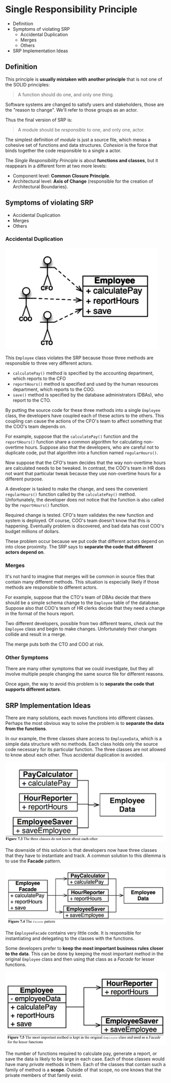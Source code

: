 # Single Responsibility Principle

* Definition
* Symptoms of violating SRP
    * Accidental Duplication
    * Merges
    * Others
* SRP Implementation Ideas

## Definition

This principle is __usually mistaken with another principle__ that is not one of the SOLID principles:

> A function should do one, and only one thing.

Software systems are changed to satisfy users and stakeholders, those are the "reason to change". We'll refer to those groups as an actor.

Thus the final version of SRP is:

> A module should be _responsible_ to one, and only one, actor.

The simplest definition of _module_ is just a source file, which menas a cohesive set of functions and data structures. _Cohesion_ is the force that binds together the code responsible to a single a actor.

The _Single Responsibility Principle_ is about __functions and classes__, but it reappears in a different form at two more levels:

* Component level: __Common Closure Principle__.
* Architectural level: __Axis of Change__ (responsible for the creation of Architectural Boundaries).

## Symptoms of violating SRP

* Accidental Duplication
* Merges
* Others

### Accidental Duplication

![accidental duplication](./srp-violation-1.png)

This `Employee` class violates the SRP because those three methods are responsible to three very different actors.

* `calculatePay()` method is specified by the accounting department, which reports to the CFO
* `reportHours()` method is specified and used by the human resources department, which reports to the COO.
* `save()` method is specified by the database administrators (DBAs), who report to the CTO.

By putting the source code for these three methods into a single `Employee` class, the developers have coupled each of these actors to the others. This coupling can cause the actions of the CFO's team to affect something that the COO's team depends on.

For example, suppose that the `calculatePay()` function and the `reportHours()` function share a common algorithm for calculating non-overtime hours. Suppose also that the developers, who are careful not to duplicate code, put that algorithm into a function named `regularHours()`.

Now suppose that the CFO's team decides that the way non-overtime hours are calculated needs to be tweaked. In contrast, the COO's team in HR does not want that particular tweak because they use non-overtime hours for a different purpose.

A developer is tasked to make the change, and sees the convenient `regularHours()` function called by the `calculatePay()` method. Unfortunately, the developer does not notice that the function is also called by the `reportHours()` function.

Required change is tested. CFO's team validates the new function and system is deployed. Of course, COO's team doesn't know that this is happening. Eventually problem is discovered, and bad data has cost COO's budget millions of dollars.

These problem occur because we put code that different actors depend on into close proximity. The SRP says to __separate the code that different actors depend on__.

### Merges

It's not hard to imagine that merges will be common in source files that contain many different methods. This situation is especially likely if those methods are responsible to different actors.

For example, suppose that the CTO's team of DBAs decide that there should be a simple schema change to the `Employee` table of the database. Suppose also that COO's team of HR clerks decide that they need a change in the format of the hours report.

Two different developers, possible from two different teams, check out the `Employee` class and begin to make changes. Unfortunately their changes collide and result in a merge.

The merge puts both the CTO and COO at risk.

### Other Symptoms

There are many other symptoms that we could investigate, but they all involve multiple people changing the same source file for different reasons.

Once again, the way to avoid this problem is to __separate the code that supports different actors__.

## SRP Implementation Ideas

There are many solutions, each moves functions into different classes. Perhaps the most obvious way to solve the problem is to __separate the data from the functions__.

In our example, the three classes share access to `EmployeeData`, which is a simple data structure with no methods. Each class holds only the source code necessary for its particular function. The three classes are not allowed to know about each other. Thus accidental duplication is avoided.

![srp-solution-1](./srp-solution-1.png)

The downside of this solution is that developers now have three classes that they have to instantiate and track. A common solution to this dilemma is to use the __Facade__ pattern.

![srp-solution-2](./srp-solution-2.png)

The `EmployeeFacade` contains very little code. It is responsible for instantiating and delegating to the classes with the functions.

Some developers prefer to __keep the most important business rules closer to the data__. This can be done by keeping the most important method in the original `Employee` class and then using that class as a _Facade_ for lesser functions.

![srp-solution-3](./srp-solution-3.png)

The number of functions required to calculate pay, generate a report, or save the data is likely to be large in each case. Each of those classes would have many _private_ methods in them. Each of the classes that contain such a family of method is a __scope__. Outside of that scope, no one knows that the private members of that family exist.
